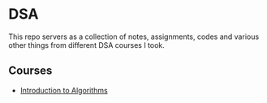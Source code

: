 # DSA

This repo servers as a collection of notes, assignments, codes and various other things from different DSA courses I took.

## Courses

- [Introduction to Algorithms](./intro-to-algo-mit/intro-to-algo-mit.md)

